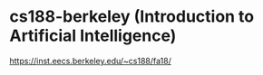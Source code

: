 # cs188-berkeley (Introduction to Artificial Intelligence)
https://inst.eecs.berkeley.edu/~cs188/fa18/

